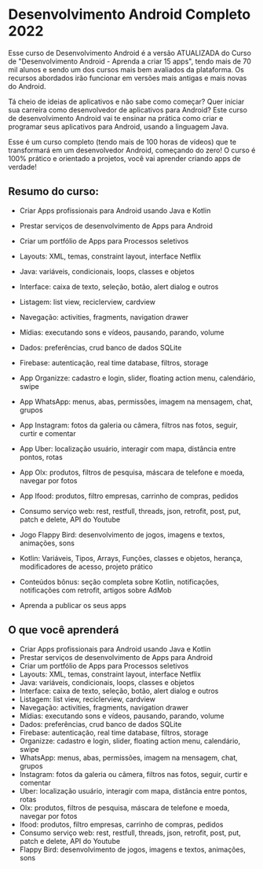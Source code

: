 # Desenvolvimento Android Completo 2022

Esse curso de Desenvolvimento Android é a versão ATUALIZADA do Curso de  "Desenvolvimento Android - Aprenda a criar 15 apps", tendo mais de 70 mil alunos e sendo um dos cursos mais bem avaliados da plataforma. Os recursos abordados irão funcionar em versões mais antigas e mais novas do Android.

Tá cheio de ideias de aplicativos e não sabe como começar? Quer iniciar sua carreira como desenvolvedor de aplicativos para Android? Este curso de desenvolvimento Android vai te ensinar na prática como criar e programar seus aplicativos para Android, usando a linguagem Java.

Esse é um curso completo (tendo mais de 100 horas de vídeos) que te transformará em um desenvolvedor Android, começando do zero! O curso é 100% prático e orientado a projetos, você vai aprender criando apps de verdade!

## Resumo do curso:

- Criar Apps profissionais para Android usando Java e Kotlin

- Prestar serviços de desenvolvimento de Apps para Android

- Criar um portfólio de Apps para Processos seletivos

- Layouts: XML, temas, constraint layout, interface Netflix

- Java: variáveis, condicionais, loops, classes e objetos

- Interface: caixa de texto, seleção, botão, alert dialog e outros

- Listagem: list view, reciclerview, cardview

- Navegação: activities, fragments, navigation drawer

- Mídias: executando sons e vídeos, pausando, parando, volume

- Dados: preferências, crud banco de dados SQLite

- Firebase: autenticação, real time database, filtros, storage

- App Organizze: cadastro e login, slider, floating action menu, calendário, swipe

- App WhatsApp: menus, abas, permissões, imagem na mensagem, chat, grupos

- App Instagram: fotos da galeria ou câmera, filtros nas fotos, seguir, curtir e comentar

- App Uber: localização usuário, interagir com mapa, distância entre pontos, rotas

- App Olx: produtos, filtros de pesquisa, máscara de telefone e moeda, navegar por fotos

- App Ifood: produtos, filtro empresas, carrinho de compras, pedidos

- Consumo serviço web: rest, restfull, threads, json, retrofit, post, put, patch e delete, API do Youtube

- Jogo Flappy Bird: desenvolvimento de jogos, imagens e textos, animações, sons

- Kotlin: Variáveis, Tipos, Arrays, Funções, classes e objetos, herança, modificadores de acesso, projeto prático

- Conteúdos bônus: seção completa sobre Kotlin, notificações, notificações com retrofit, artigos sobre AdMob

- Aprenda a publicar os seus apps

## O que você aprenderá
- Criar Apps profissionais para Android usando Java e Kotlin
- Prestar serviços de desenvolvimento de Apps para Android
- Criar um portfólio de Apps para Processos seletivos
- Layouts: XML, temas, constraint layout, interface Netflix
- Java: variáveis, condicionais, loops, classes e objetos
- Interface: caixa de texto, seleção, botão, alert dialog e outros
- Listagem: list view, reciclerview, cardview
- Navegação: activities, fragments, navigation drawer
- Mídias: executando sons e vídeos, pausando, parando, volume
- Dados: preferências, crud banco de dados SQLite
- Firebase: autenticação, real time database, filtros, storage
- Organizze: cadastro e login, slider, floating action menu, calendário, swipe
- WhatsApp: menus, abas, permissões, imagem na mensagem, chat, grupos
- Instagram: fotos da galeria ou câmera, filtros nas fotos, seguir, curtir e comentar
- Uber: localização usuário, interagir com mapa, distância entre pontos, rotas
- Olx: produtos, filtros de pesquisa, máscara de telefone e moeda, navegar por fotos
- Ifood: produtos, filtro empresas, carrinho de compras, pedidos
- Consumo serviço web: rest, restfull, threads, json, retrofit, post, put, patch e delete, API do Youtube
- Flappy Bird: desenvolvimento de jogos, imagens e textos, animações, sons
